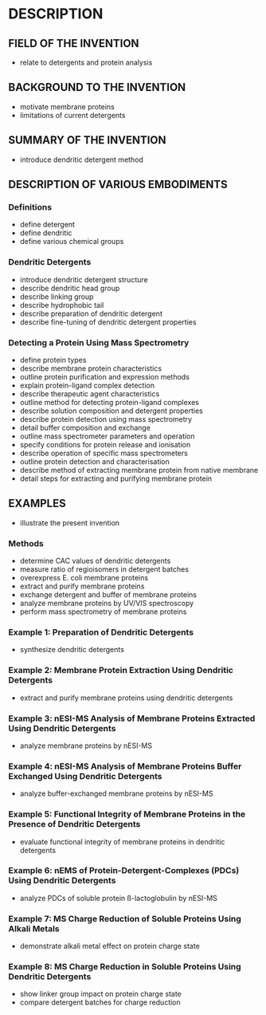 # DESCRIPTION

## FIELD OF THE INVENTION

- relate to detergents and protein analysis

## BACKGROUND TO THE INVENTION

- motivate membrane proteins
- limitations of current detergents

## SUMMARY OF THE INVENTION

- introduce dendritic detergent method

## DESCRIPTION OF VARIOUS EMBODIMENTS

### Definitions

- define detergent
- define dendritic
- define various chemical groups

### Dendritic Detergents

- introduce dendritic detergent structure
- describe dendritic head group
- describe linking group
- describe hydrophobic tail
- describe preparation of dendritic detergent
- describe fine-tuning of dendritic detergent properties

### Detecting a Protein Using Mass Spectrometry

- define protein types
- describe membrane protein characteristics
- outline protein purification and expression methods
- explain protein-ligand complex detection
- describe therapeutic agent characteristics
- outline method for detecting protein-ligand complexes
- describe solution composition and detergent properties
- describe protein detection using mass spectrometry
- detail buffer composition and exchange
- outline mass spectrometer parameters and operation
- specify conditions for protein release and ionisation
- describe operation of specific mass spectrometers
- outline protein detection and characterisation
- describe method of extracting membrane protein from native membrane
- detail steps for extracting and purifying membrane protein

## EXAMPLES

- illustrate the present invention

### Methods

- determine CAC values of dendritic detergents
- measure ratio of regioisomers in detergent batches
- overexpress E. coli membrane proteins
- extract and purify membrane proteins
- exchange detergent and buffer of membrane proteins
- analyze membrane proteins by UV/VIS spectroscopy
- perform mass spectrometry of membrane proteins

### Example 1: Preparation of Dendritic Detergents

- synthesize dendritic detergents

### Example 2: Membrane Protein Extraction Using Dendritic Detergents

- extract and purify membrane proteins using dendritic detergents

### Example 3: nESI-MS Analysis of Membrane Proteins Extracted Using Dendritic Detergents

- analyze membrane proteins by nESI-MS

### Example 4: nESI-MS Analysis of Membrane Proteins Buffer Exchanged Using Dendritic Detergents

- analyze buffer-exchanged membrane proteins by nESI-MS

### Example 5: Functional Integrity of Membrane Proteins in the Presence of Dendritic Detergents

- evaluate functional integrity of membrane proteins in dendritic detergents

### Example 6: nEMS of Protein-Detergent-Complexes (PDCs) Using Dendritic Detergents

- analyze PDCs of soluble protein ß-lactoglobulin by nESI-MS

### Example 7: MS Charge Reduction of Soluble Proteins Using Alkali Metals

- demonstrate alkali metal effect on protein charge state

### Example 8: MS Charge Reduction in Soluble Proteins Using Dendritic Detergents

- show linker group impact on protein charge state
- compare detergent batches for charge reduction


